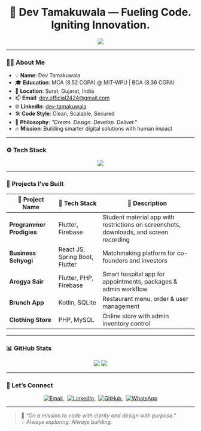 <h1 align="center">🚀 Dev Tamakuwala — Fueling Code. Igniting Innovation.</h1>

<p align="center">
  <img src="https://readme-typing-svg.herokuapp.com?font=JetBrains+Mono&color=00F7FF&size=22&center=true&vCenter=true&lines=Full-Stack+Developer;Flutter+%2B+Firebase+Fanatic;Java+%7C+Spring+Boot+Explorer;Cloud+Security+Learner;MCA+Student+%40+MIT-WPU" />
</p>

---

### 🧑‍💻 About Me

- 💡 **Name**: Dev Tamakuwala  
- 🎓 **Education**: MCA (8.52 CGPA) @ MIT-WPU | BCA (8.36 CGPA)  
- 📍 **Location**: Surat, Gujarat, India  
- 📫 **Email**: [dev.official2424@gmail.com](mailto:dev.official2424@gmail.com)  
- 🌐 **LinkedIn**: [dev-tamakuwala](https://www.linkedin.com/in/dev-tamakuwala-b09339219)  
- 🛠️ **Code Style**: Clean, Scalable, Secured  
- 💬 **Philosophy**: _"Dream. Design. Develop. Deliver."_  
- 🔥 **Mission**: Building smarter digital solutions with human impact

---

### ⚙️ Tech Stack

<div align="center">
  <img src="https://skillicons.dev/icons?i=java,kotlin,spring,flutter,dart,python,php,html,css,js,react,mysql,firebase,mongodb,postgresql" />
</div>

---

### 📱 Projects I’ve Built

| 🚀 Project Name         | 🧰 Tech Stack            | 📌 Description                                                                 |
|------------------------|--------------------------|--------------------------------------------------------------------------------|
| **Programmer Prodigies** | Flutter, Firebase        | Student material app with restrictions on screenshots, downloads, and screen recording |
| **Business Sehyogi**     | React JS, Spring Boot, Flutter    | Matchmaking platform for co-founders and investors                            |
| **Arogya Sair**          | Flutter, PHP, Firebase   | Smart hospital app for appointments, packages & admin workflow               |
| **Brunch App**           | Kotlin, SQLite           | Restaurant menu, order & user management                                      |
| **Clothing Store**       | PHP, MySQL               | Online store with admin inventory control                                     |

<!-----

### 🏆 GitHub Trophies

<p align="center">
  <img src="https://github-profile-trophy.vercel.app/?username=DevTamakuwala&theme=radical&no-bg=true&no-frame=true&margin-w=15&column=7" />
</p> -->

---

### 📊 GitHub Stats

<div align="center">
  <img src="https://github-readme-stats.vercel.app/api?username=DevTamakuwala&show_icons=true&theme=tokyonight&count_private=true" />
  <img src="https://github-readme-stats.vercel.app/api/top-langs/?username=DevTamakuwala&layout=compact&theme=tokyonight" />
</div>

---

### 🤝 Let’s Connect

<p align="center">
  <a href="mailto:dev.official2424@gmail.com" target="_blank">
    <img src="https://img.shields.io/badge/Email-EA4335?style=for-the-badge&logo=gmail&logoColor=white" alt="Email" />
  </a>
  &nbsp;
  <a href="https://www.linkedin.com/in/dev-tamakuwala-b09339219" target="_blank">
    <img src="https://img.shields.io/badge/LinkedIn-0A66C2?style=for-the-badge&logo=linkedin&logoColor=white" alt="LinkedIn" />
  </a>
  &nbsp;
  <a href="https://github.com/DevTamakuwala" target="_blank">
    <img src="https://img.shields.io/badge/GitHub-181717?style=for-the-badge&logo=github&logoColor=white" alt="GitHub" />
  </a>
  &nbsp;
  <a href="https://wa.me/919016204659" target="_blank">
    <img src="https://img.shields.io/badge/WhatsApp-25D366?style=for-the-badge&logo=whatsapp&logoColor=white" alt="WhatsApp" />
  </a>
<!--   &nbsp;
  <a href="https://devtamakuwala.github.io" target="_blank">
    <img src="https://img.shields.io/badge/Portfolio-111111?style=for-the-badge&logo=vercel&logoColor=white" alt="Portfolio" />
  </a> -->
</p>

---

> 🧠 _"On a mission to code with clarity and design with purpose."_  
> 💡 _Always exploring. Always building._

